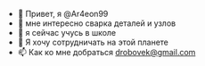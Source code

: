 - 👋 Привет, я @Ar4eon99
- 👀 мне интересно сварка деталей и узлов 
- 🌱 я сейчас учусь в школе 
- 💞️ Я хочу сотрудничать на этой планете 
- 📫 Как ко мне добраться drobovek@gmail.com 

<!--- Ar4eon99/Ar4eon99 является ✨ специальным репозиторием ✨, поскольку его «README.md» (этот файл) отображается в вашем профиле GitHub. Вы можете щелкнуть ссылку Предварительный просмотр, чтобы посмотреть на изменения. --->
